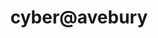 ---
layout: project
title: cyber@avebury
blurb: Commissioned mobile XR title for LoGaCulture. Join a ragtag team of hackers exploring the Avebury HengeNet and take down a malicious super-virus!
year: 2025

id: cyberavebury
category: game
tags: professional commission mobile xr locative

screenshot-width: 362
screenshot-height: 640
screenshot-thumbnails: false
screenshots: 6

links:
    - text: "Google Play"
      link: https://play.google.com/store/apps/details?id=com.Kimera_Royal.cyberavebury
    - text: "App Store"
      link: https://apps.apple.com/gb/app/cyber-avebury/id6747670077
    - text: "itch.io"
      link: "https://kimeraroyal.itch.io/cyber-avebury"
---